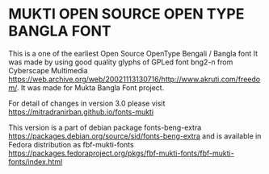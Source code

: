 MUKTI OPEN SOURCE OPEN TYPE BANGLA FONT
=======================================

This is a one of the earliest Open Source OpenType Bengali / Bangla font It was made by using good quality glyphs of GPLed font bng2-n from Cyberscape Multimedia 
<https://web.archive.org/web/20021113130716/http://www.akruti.com/freedom/>. It was made for Mukta Bangla Font project.

For detail of changes in version 3.0 please visit https://mitradranirban.github.io/fonts-mukti 

This version is a part of debian package fonts-beng-extra https://packages.debian.org/source/sid/fonts-beng-extra
and is available in Fedora distribution as fbf-mukti-fonts https://packages.fedoraproject.org/pkgs/fbf-mukti-fonts/fbf-mukti-fonts/index.html  
